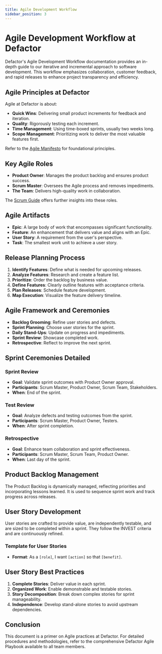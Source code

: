 ```yaml
---
title: Agile Development Workflow
sidebar_position: 3
---
```


# Agile Development Workflow at Defactor

Defactor's Agile Development Workflow documentation provides an in-depth guide to our iterative and incremental approach to software development. This workflow emphasizes collaboration, customer feedback, and rapid releases to enhance project transparency and efficiency.

## Agile Principles at Defactor

Agile at Defactor is about:

- **Quick Wins**: Delivering small product increments for feedback and iteration.
- **Quality**: Rigorously testing each increment.
- **Time Management**: Using time-boxed sprints, usually two weeks long.
- **Scope Management**: Prioritizing work to deliver the most valuable features first.

Refer to the [Agile Manifesto](https://agilemanifesto.org/) for foundational principles.

## Key Agile Roles

- **Product Owner**: Manages the product backlog and ensures product success.
- **Scrum Master**: Oversees the Agile process and removes impediments.
- **The Team**: Delivers high-quality work in collaboration.

The [Scrum Guide](https://scrumguides.org/) offers further insights into these roles.

## Agile Artifacts

- **Epic**: A large body of work that encompasses significant functionality.
- **Feature**: An enhancement that delivers value and aligns with an Epic.
- **User Story**: A requirement from the user's perspective.
- **Task**: The smallest work unit to achieve a user story.

## Release Planning Process

1. **Identify Features**: Define what is needed for upcoming releases.
2. **Analyze Features**: Research and create a feature list.
3. **Prioritize**: Order the backlog by business value.
4. **Define Features**: Clearly outline features with acceptance criteria.
5. **Plan Releases**: Schedule feature development.
6. **Map Execution**: Visualize the feature delivery timeline.

## Agile Framework and Ceremonies

- **Backlog Grooming**: Refine user stories and defects.
- **Sprint Planning**: Choose user stories for the sprint.
- **Daily Stand-Ups**: Update on progress and impediments.
- **Sprint Review**: Showcase completed work.
- **Retrospective**: Reflect to improve the next sprint.

## Sprint Ceremonies Detailed

### Sprint Review
- **Goal**: Validate sprint outcomes with Product Owner approval.
- **Participants**: Scrum Master, Product Owner, Scrum Team, Stakeholders.
- **When**: End of the sprint.

### Test Review
- **Goal**: Analyze defects and testing outcomes from the sprint.
- **Participants**: Scrum Master, Product Owner, Testers.
- **When**: After sprint completion.

### Retrospective
- **Goal**: Enhance team collaboration and sprint effectiveness.
- **Participants**: Scrum Master, Scrum Team, Product Owner.
- **When**: Last day of the sprint.

## Product Backlog Management

The Product Backlog is dynamically managed, reflecting priorities and incorporating lessons learned. It is used to sequence sprint work and track progress across releases.

## User Story Development

User stories are crafted to provide value, are independently testable, and are sized to be completed within a sprint. They follow the INVEST criteria and are continuously refined.

### Template for User Stories
- **Format**: As a `[role]`, I want `[action]` so that `[benefit]`.

## User Story Best Practices

1. **Complete Stories**: Deliver value in each sprint.
2. **Organized Work**: Enable demonstrable and testable stories.
3. **Story Decomposition**: Break down complex stories for sprint manageability.
4. **Independence**: Develop stand-alone stories to avoid upstream dependencies.

## Conclusion

This document is a primer on Agile practices at Defactor. For detailed procedures and methodologies, refer to the comprehensive Defactor Agile Playbook available to all team members.
